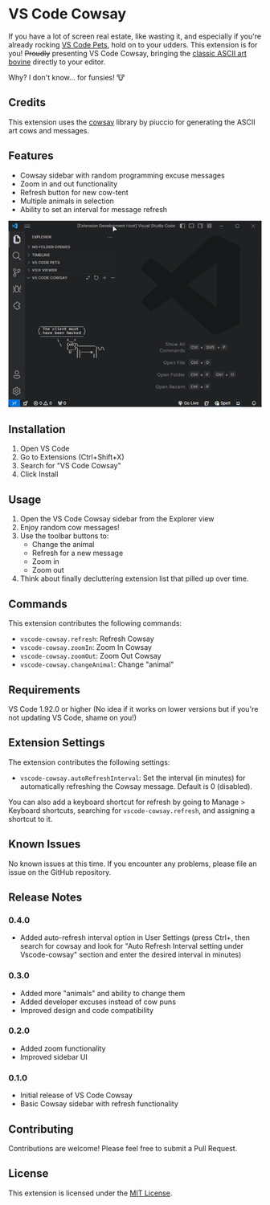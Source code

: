 # VS Code Cowsay

If you have a lot of screen real estate, like wasting it, and especially if you're already rocking [VS Code Pets](https://marketplace.visualstudio.com/items?itemName=tonybaloney.vscode-pets), hold on to your udders. This extension is for you! ~~Proudly~~ presenting VS Code Cowsay, bringing the [classic ASCII art bovine](https://en.wikipedia.org/wiki/Cowsay) directly to your editor.

Why? I don't know... for funsies! 🐮

## Credits

This extension uses the [cowsay](https://github.com/piuccio/cowsay) library by piuccio for generating the ASCII art cows and messages.

## Features

- Cowsay sidebar with random programming excuse messages
- Zoom in and out functionality
- Refresh button for new cow-tent
- Multiple animals in selection
- Ability to set an interval for message refresh

![VS Code Cowsay in action](resources/cowsay-demo.gif)

## Installation

1. Open VS Code
2. Go to Extensions (Ctrl+Shift+X)
3. Search for "VS Code Cowsay"
4. Click Install

## Usage

1. Open the VS Code Cowsay sidebar from the Explorer view
2. Enjoy random cow messages!
3. Use the toolbar buttons to:
   - Change the animal
   - Refresh for a new message
   - Zoom in
   - Zoom out
4. Think about finally decluttering extension list that pilled up over time.

## Commands

This extension contributes the following commands:

- `vscode-cowsay.refresh`: Refresh Cowsay
- `vscode-cowsay.zoomIn`: Zoom In Cowsay
- `vscode-cowsay.zoomOut`: Zoom Out Cowsay
- `vscode-cowsay.changeAnimal`: Change "animal"

## Requirements

VS Code 1.92.0 or higher (No idea if it works on lower versions but if you're not updating VS Code, shame on you!)

## Extension Settings

The extension contributes the following settings:

- `vscode-cowsay.autoRefreshInterval`: Set the interval (in minutes) for automatically refreshing the Cowsay message. Default is 0 (disabled).

You can also add a keyboard shortcut for refresh by going to Manage > Keyboard shortcuts, searching for `vscode-cowsay.refresh`, and assigning a shortcut to it.

## Known Issues

No known issues at this time. If you encounter any problems, please file an issue on the GitHub repository.

## Release Notes

### 0.4.0

- Added auto-refresh interval option in User Settings (press Ctrl+, then search for cowsay and look for "Auto Refresh Interval setting under Vscode-cowsay" section and enter the desired interval in minutes)

### 0.3.0

- Added more "animals" and ability to change them
- Added developer excuses instead of cow puns
- Improved design and code compatibility

### 0.2.0

- Added zoom functionality
- Improved sidebar UI

### 0.1.0

- Initial release of VS Code Cowsay
- Basic Cowsay sidebar with refresh functionality

## Contributing

Contributions are welcome! Please feel free to submit a Pull Request.

## License

This extension is licensed under the [MIT License](LICENSE).

